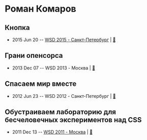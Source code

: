 # Роман Комаров

## Кнопка
- 2015 Jun 20 -- [WSD 2015 - Санкт-Петербург](https://www.youtube.com/watch?v=V7bnSOwuO4M)  | [:notebook:](https://wsd.events/2015/06/20/pres/button/)  
## Грани опенсорса
- 2013 Dec 07 -- WSD 2013 - Москва  | [:notebook:](https://wsd.events/2013/12/07/pres/opensource.pdf)  
## Спасаем мир вместе
- 2012 Jun 23 -- WSD 2012 - Санкт-Петербург  | [:notebook:](https://wsd.events/2012/06/23/pres/saving-the-world/)  
## Обустраиваем лабораторию для бесчеловечных экспериментов над CSS
- 2011 Dec 13 -- [WSD 2011 - Москва](https://www.youtube.com/watch?v=fas7NHBe3BQ)  | [:notebook:](https://wsd.events/2011/12/13/pres/css-experiments/)  
